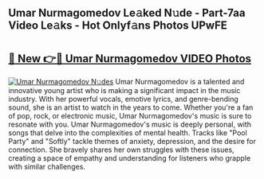 ## Umar Nurmagomedov Le𝚊ked N𝚞de - Part-7aa Video Le𝚊ks - Hot Onlyf𝚊ns Photos UPwFE

# <h2><a href="http://ab32197.deff.icu/?id=Umar+Nurmagomedov">🔗 New 👉🔴 Umar Nurmagomedov VIDEO Photos</a></h2>

[![Umar Nurmagomedov N𝚞des](https://i.imgur.com/rIISA9y.gif)](http://ab32197.deff.icu/?id=Umar+Nurmagomedov)
Umar Nurmagomedov is a talented and innovative young artist who is making a significant impact in the music industry. With her powerful vocals, emotive lyrics, and genre-bending sound, she is an artist to watch in the years to come. Whether you're a fan of pop, rock, or electronic music, Umar Nurmagomedov's music is sure to resonate with you. Umar Nurmagomedov's music is deeply personal, with songs that delve into the complexities of mental health. Tracks like "Pool Party" and "Softly" tackle themes of anxiety, depression, and the desire for connection. She bravely shares her own struggles with these issues, creating a space of empathy and understanding for listeners who grapple with similar challenges.
